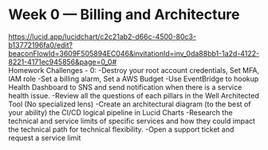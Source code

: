 # Week 0 — Billing and Architecture
https://lucid.app/lucidchart/c2c21ab2-d66c-4500-80c3-b13772196fa0/edit?beaconFlowId=3609F505894EC046&invitationId=inv_0da88bb1-1a2d-4122-8221-4171ec945856&page=0_0#
<br>
Homework Challenges - 0: 
-Destroy your root account credentials, Set MFA, IAM role
-Set a billing alarm, Set a AWS Budget
-Use EventBridge to hookup Health Dashboard to SNS and send notification when there is a service health issue.
-Review all the questions of each pillars in the Well Architected Tool (No specialized lens)
-Create an architectural diagram (to the best of your ability) the CI/CD logical pipeline in Lucid Charts
-Research the technical and service limits of specific services and how they could impact the technical path for technical flexibility. 
-Open a support ticket and request a service limit
